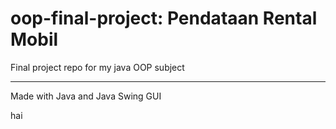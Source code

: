 # oop-final-project: Pendataan Rental Mobil
Final project repo for my java OOP subject

------------------------------------------

Made with Java and Java Swing GUI

hai